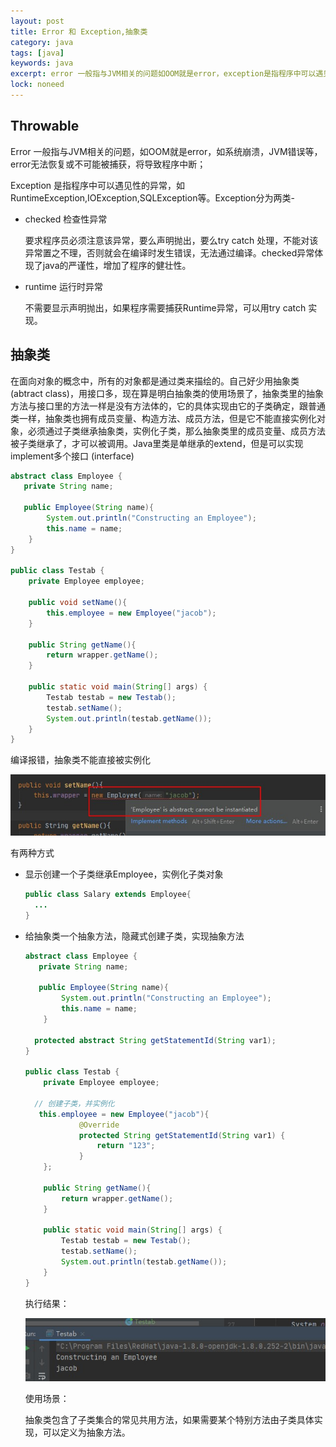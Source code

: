 ```yaml
---
layout: post
title: Error 和 Exception,抽象类
category: java
tags: [java]
keywords: java
excerpt: error 一般指与JVM相关的问题如OOM就是error，exception是指程序中可以遇见性的异常
lock: noneed
---
```


## Throwable

Error 一般指与JVM相关的问题，如OOM就是error，如系统崩溃，JVM错误等，error无法恢复或不可能被捕获，将导致程序中断；

Exception 是指程序中可以遇见性的异常，如RuntimeException,IOException,SQLException等。Exception分为两类- 

- checked 检查性异常

  要求程序员必须注意该异常，要么声明抛出，要么try catch 处理，不能对该异常置之不理，否则就会在编译时发生错误，无法通过编译。checked异常体现了java的严谨性，增加了程序的健壮性。

- runtime 运行时异常

  不需要显示声明抛出，如果程序需要捕获Runtime异常，可以用try catch 实现。

## 抽象类

在面向对象的概念中，所有的对象都是通过类来描绘的。自己好少用抽象类(abtract class)，用接口多，现在算是明白抽象类的使用场景了，抽象类里的抽象方法与接口里的方法一样是没有方法体的，它的具体实现由它的子类确定，跟普通类一样，抽象类也拥有成员变量、构造方法、成员方法，但是它不能直接实例化对象，必须通过子类继承抽象类，实例化子类，那么抽象类里的成员变量、成员方法被子类继承了，才可以被调用。Java里类是单继承的extend，但是可以实现implement多个接口 (interface)

```java
abstract class Employee {
   private String name;
  
   public Employee(String name){
        System.out.println("Constructing an Employee");
        this.name = name;
    }
}

public class Testab {
    private Employee employee;

    public void setName(){
        this.employee = new Employee("jacob");
    }

    public String getName(){
        return wrapper.getName();
    }

    public static void main(String[] args) {
        Testab testab = new Testab();
        testab.setName();
        System.out.println(testab.getName());
    }
}
```

编译报错，抽象类不能直接被实例化

![](\assets\images\2020\java\abstract-class.jpg)

有两种方式

- 显示创建一个子类继承Employee，实例化子类对象

  ```java
  public class Salary extends Employee{
    ...
  }
  ```

- 给抽象类一个抽象方法，隐藏式创建子类，实现抽象方法

  ```java
  abstract class Employee {
     private String name;
    
     public Employee(String name){
          System.out.println("Constructing an Employee");
          this.name = name;
      }
    
    protected abstract String getStatementId(String var1);
  }
  
  public class Testab {
      private Employee employee;
  
    // 创建子类，并实例化
     this.employee = new Employee("jacob"){
              @Override
              protected String getStatementId(String var1) {
                  return "123";
              }
      };
  
      public String getName(){
          return wrapper.getName();
      }
  
      public static void main(String[] args) {
          Testab testab = new Testab();
          testab.setName();
          System.out.println(testab.getName());
      }
  }
  ```

  执行结果：

  ![](\assets\images\2020\java\abstract-class-2.jpg)

  使用场景：

  抽象类包含了子类集合的常见共用方法，如果需要某个特别方法由子类具体实现，可以定义为抽象方法。